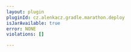 ```yaml
---
layout: plugin
pluginId: cz.alenkacz.gradle.marathon.deploy
isJarAvailable: true
error: NONE
violations: []

---
```

